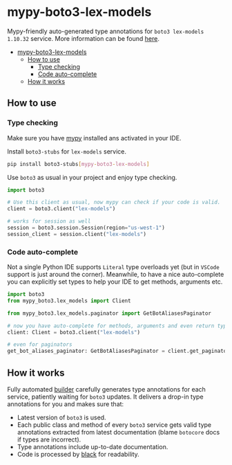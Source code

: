 # mypy-boto3-lex-models

Mypy-friendly auto-generated type annotations for `boto3 lex-models 1.10.32` service.
More information can be found [here](https://github.com/vemel/mypy_boto3).

- [mypy-boto3-lex-models](#mypy-boto3-lex-models)
  - [How to use](#how-to-use)
    - [Type checking](#type-checking)
    - [Code auto-complete](#code-auto-complete)
  - [How it works](#how-it-works)

## How to use

### Type checking

Make sure you have [mypy](https://github.com/python/mypy) installed ans activated in your IDE.

Install `boto3-stubs` for `lex-models` service.

```bash
pip install boto3-stubs[mypy-boto3-lex-models]
```

Use `boto3` as usual in your project and enjoy type checking.

```python
import boto3

# Use this client as usual, now mypy can check if your code is valid.
client = boto3.client("lex-models")

# works for session as well
session = boto3.session.Session(region="us-west-1")
session_client = session.client("lex-models")

```

### Code auto-complete

Not a single Python IDE supports `Literal` type overloads yet (but in `VSCode` support is just around the corner).
Meanwhile, to have a nice auto-complete you can explicitly set types to help your IDE to get methods, arguments etc.

```python
import boto3
from mypy_boto3.lex_models import Client

from mypy_boto3.lex_models.paginator import GetBotAliasesPaginator

# now you have auto-complete for methods, arguments and even return types
client: Client = boto3.client("lex-models")

# even for paginators
get_bot_aliases_paginator: GetBotAliasesPaginator = client.get_paginator("get_bot_aliases")
```

## How it works

Fully automated [builder](https://github.com/vemel/mypy_boto3) carefully generates
type annotations for each service, patiently waiting for `boto3` updates. It delivers
a drop-in type annotations for you and makes sure that:

- Latest version of `boto3` is used.
- Each public class and method of every `boto3` service gets valid type annotations
  extracted from latest documentation (blame `botocore` docs if types are incorrect).
- Type annotations include up-to-date documentation.
- Code is processed by [black](https://github.com/psf/black) for readability.